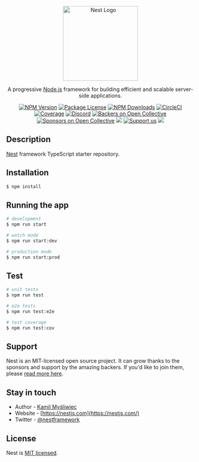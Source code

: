 <p align="center">
  <a href="http://nestjs.com/" target="blank"><img src="https://nestjs.com/img/logo-small.svg" width="200" alt="Nest Logo" /></a>
</p>

[circleci-image]: https://img.shields.io/circleci/build/github/nestjs/nest/master?token=abc123def456
[circleci-url]: https://circleci.com/gh/nestjs/nest

  <p align="center">A progressive <a href="http://nodejs.org" target="_blank">Node.js</a> framework for building efficient and scalable server-side applications.</p>
    <p align="center">
<a href="https://www.npmjs.com/~nestjscore" target="_blank"><img src="https://img.shields.io/npm/v/@nestjs/core.svg" alt="NPM Version" /></a>
<a href="https://www.npmjs.com/~nestjscore" target="_blank"><img src="https://img.shields.io/npm/l/@nestjs/core.svg" alt="Package License" /></a>
<a href="https://www.npmjs.com/~nestjscore" target="_blank"><img src="https://img.shields.io/npm/dm/@nestjs/common.svg" alt="NPM Downloads" /></a>
<a href="https://circleci.com/gh/nestjs/nest" target="_blank"><img src="https://img.shields.io/circleci/build/github/nestjs/nest/master" alt="CircleCI" /></a>
<a href="https://coveralls.io/github/nestjs/nest?branch=master" target="_blank"><img src="https://coveralls.io/repos/github/nestjs/nest/badge.svg?branch=master#9" alt="Coverage" /></a>
<a href="https://discord.gg/G7Qnnhy" target="_blank"><img src="https://img.shields.io/badge/discord-online-brightgreen.svg" alt="Discord"/></a>
<a href="https://opencollective.com/nest#backer" target="_blank"><img src="https://opencollective.com/nest/backers/badge.svg" alt="Backers on Open Collective" /></a>
<a href="https://opencollective.com/nest#sponsor" target="_blank"><img src="https://opencollective.com/nest/sponsors/badge.svg" alt="Sponsors on Open Collective" /></a>
  <a href="https://paypal.me/kamilmysliwiec" target="_blank"><img src="https://img.shields.io/badge/Donate-PayPal-ff3f59.svg"/></a>
    <a href="https://opencollective.com/nest#sponsor"  target="_blank"><img src="https://img.shields.io/badge/Support%20us-Open%20Collective-41B883.svg" alt="Support us"></a>
  <a href="https://twitter.com/nestframework" target="_blank"><img src="https://img.shields.io/twitter/follow/nestframework.svg?style=social&label=Follow"></a>
</p>
  <!--[![Backers on Open Collective](https://opencollective.com/nest/backers/badge.svg)](https://opencollective.com/nest#backer)
  [![Sponsors on Open Collective](https://opencollective.com/nest/sponsors/badge.svg)](https://opencollective.com/nest#sponsor)-->

## Description

[Nest](https://github.com/nestjs/nest) framework TypeScript starter repository.

## Installation

```bash
$ npm install
```

## Running the app

```bash
# development
$ npm run start

# watch mode
$ npm run start:dev

# production mode
$ npm run start:prod
```

## Test

```bash
# unit tests
$ npm run test

# e2e tests
$ npm run test:e2e

# test coverage
$ npm run test:cov
```

## Support

Nest is an MIT-licensed open source project. It can grow thanks to the sponsors and support by the amazing backers. If you'd like to join them, please [read more here](https://docs.nestjs.com/support).

## Stay in touch

- Author - [Kamil Myśliwiec](https://kamilmysliwiec.com)
- Website - [https://nestjs.com](https://nestjs.com/)
- Twitter - [@nestframework](https://twitter.com/nestframework)

## License

Nest is [MIT licensed](LICENSE).


<!-- User Types for a Wealth Management App:
SuperAdmin

Permissions: Full control over the entire platform. Can manage users, roles, financial settings, and override any data or configurations.
Use Case: System administrators who need to configure all aspects of the app.
Capabilities:
Manage other admins and user roles.
Control application settings and configurations.
Access to all user data, financial transactions, reports, etc.
Admin

Permissions: High-level administrative access, but slightly restricted compared to a SuperAdmin. Can manage most aspects of the system but might be restricted from performing certain actions that only a SuperAdmin can do.
Use Case: Platform managers who handle day-to-day operations.
Capabilities:
Manage users (create, edit, deactivate).
View all user financial data (like income, expenses, assets, liabilities).
Create, edit, and delete financial reports.
Financial Advisor

Permissions: Access to user data for advising on finances, but without full system-wide privileges. May not be able to modify user details directly but can provide advice.
Use Case: Professionals who provide wealth management advice to users.
Capabilities:
View user financial data (income, expenses, assets, liabilities).
Provide recommendations and feedback on financial decisions.
May have access to savings and investment data.
User

Permissions: A standard user with access to their own data, including their assets, savings, expenses, and income tracking.
Use Case: Regular users of the app who are tracking their finances and making savings or investment decisions.
Capabilities:
View and manage personal data.
Track and manage income, expenses, and savings.
Set financial goals and track progress.
View reports for personal financial growth.
Limited or no access to other users' data.
Guest

Permissions: Very limited access, typically only able to view public information or perform actions that don't affect the system (e.g., signup, view informational content, etc.).
Use Case: Potential users who are not yet registered or just exploring the platform.
Capabilities:
View limited public content (such as blogs, resources, or features).
Register an account or log in.
May not have access to personal finance tools until registration.
Power User

Permissions: A regular user with enhanced access to more advanced features such as additional reporting or access to in-depth financial tools.
Use Case: Users who want to analyze data in greater depth or need more comprehensive features.
Capabilities:
View and analyze detailed financial reports.
Customize how they track expenses and assets.
Ability to export data for analysis or reporting.
Auditor

Permissions: Read-only access to financial data. Used for auditing or reviewing purposes without being able to make changes.
Use Case: External or internal auditors who need to verify the financial data but not modify it.
Capabilities:
View user financial data, transactions, and reports.
Export financial statements.
No permission to make changes or add new data. -->